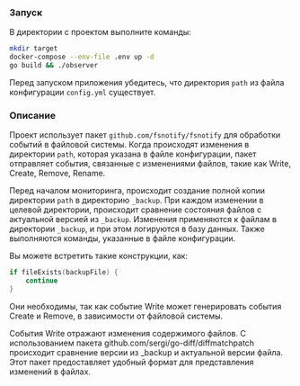 ### Запуск
В директории с проектом выполните команды:
```sh
mkdir target
docker-compose --env-file .env up -d
go build && ./observer
```
Перед запуском приложения убедитесь, что директория `path` из файла конфигурации `config.yml` существует.

### Описание
Проект использует пакет `github.com/fsnotify/fsnotify` для обработки событий в файловой системы. Когда происходят изменения в директории `path`, которая указана в файле конфигурации, пакет отправляет события, связанные с изменениями файлов, такие как Write, Create, Remove, Rename.

Перед началом мониторинга, происходит создание полной копии директории `path` в директорию `_backup`. При каждом изменении в целевой директории, происходит сравнение состояния файлов с актуальной версией из `_backup`. Изменения применяются к файлам в директории `_backup`, и при этом логируются в базу данных. Также выполняются команды, указанные в файле конфигурации.

Вы можете встретить такие конструкции, как:

```go
if fileExists(backupFile) {
    continue
}
```
Они необходимы, так как событие Write может генерировать события Create и Remove, в зависимости от файловой системы.

События Write отражают изменения содержимого файлов. С использованием пакета github.com/sergi/go-diff/diffmatchpatch происходит сравнение версии из _backup и актуальной версии файла. Этот пакет предоставляет удобный формат для представления изменений в файлах.